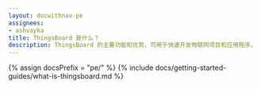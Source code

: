 ```yaml
---
layout: docwithnav-pe
assignees:
- ashvayka
title: ThingsBoard 是什么？
description: ThingsBoard 的主要功能和优势，可用于快速开发物联网项目和应用程序。
---
```


{% assign docsPrefix = "pe/" %}
{% include docs/getting-started-guides/what-is-thingsboard.md %}